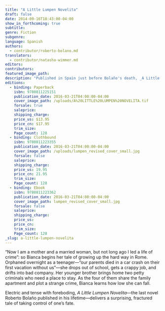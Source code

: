 ```yaml
---
title: "A Little Lumpen Novelita"
draft: false
date: 2014-09-16T18:43:00-04:00
show_in_forthcoming: true
subtitle:
genre: Fiction
subgenre:
language: Spanish
authors:
  - contributor/roberto-bolano.md
translators:
  - contributor/natasha-wimmer.md
editors:
contributors:
featured_image_path:
description: "Published in Spain just before Bolaño's death, _A Little Lumpen Novelita_ percolates with a fierce and tender love of women "
editions:
  - binding: Paperback
    isbn: 9780811225151
    publication_date: 2016-03-21T04:00:00-04:00
    cover_image_path: /uploads/A%20LITTLE%20LUMPEN%20NOVELITA.tif
    forsale: true
    saleprice:
    shipping_charge:
    price_us: $13.95
    price_cn: $17.95
    trim_size:
    Page_count: 128
  - binding: Clothbound
    isbn: 9780811223355
    publication_date: 2016-03-21T04:00:00-04:00
    cover_image_path: /uploads/lumpen_revised_cover_small.jpg
    forsale: false
    saleprice:
    shipping_charge:
    price_us: 19.95
    price_cn: 21.95
    trim_size:
    Page_count: 128
  - binding: Ebook
    isbn: 9780811223362
    publication_date: 2016-03-21T04:00:00-04:00
    cover_image_path: lumpen_revised_cover_small.jpg
    forsale: false
    saleprice:
    shipping_charge:
    price_us:
    price_cn:
    trim_size:
    Page_count: 128
_slug: a-little-lumpen-novelita
---
```


“Now I am a mother and a married woman, but not long ago I led a life of crime”: so Bianca begins her tale of growing up the hard way in Rome. Orphaned overnight as a teenager—“our parents died in a car crash on their first vacation without us”—she drops out of school, gets a crappy job, and drifts into bad company. Her younger brother brings home two petty criminals who need a place to stay. As the four of them share the family apartment and plot a strange crime, Bianca learns how low she can fall.

Electric and tense with foreboding, _A Little Lumpen Novelita_—the last novel Roberto Bolaño published in his lifetime—delivers a surprising, fractured tale of taking control of one’s fate.

